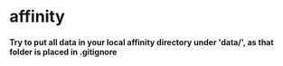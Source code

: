 # affinity

#### Try to put all data in your local affinity directory under 'data/', as that folder is placed in .gitignore
